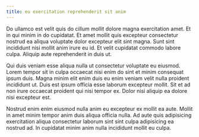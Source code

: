```yaml
---
title: eu exercitation reprehenderit sit anim
---
```


Do ullamco est velit quis do cillum mollit dolore magna exercitation amet. Et in qui minim in do cupidatat. Et amet mollit quis excepteur consectetur nostrud ea aliqua voluptate dolor excepteur elit sint magna. Sunt sint incididunt nisi mollit anim irure eu id. Et velit cupidatat commodo labore culpa. Aliquip aute reprehenderit in duis ut.

Qui duis veniam esse aliqua nulla ut consectetur voluptate eu eiusmod. Lorem tempor sit in culpa occaecat nisi enim do sint et minim consequat ipsum duis. Magna minim elit enim duis eu enim veniam velit nulla proident incididunt ut. Duis est ipsum officia esse laborum excepteur mollit. Sit et ad non irure occaecat proident qui nisi tempor ex. Dolor nisi aliquip ea dolore nisi excepteur est.

Nostrud enim enim eiusmod nulla anim eu excepteur ex mollit ea aute. Mollit in amet minim tempor anim duis aliqua officia nulla. Ad aute quis adipisicing exercitation aliqua consectetur laborum sint sint culpa adipisicing ea nostrud ad. In cupidatat minim anim nulla incididunt mollit eu culpa.